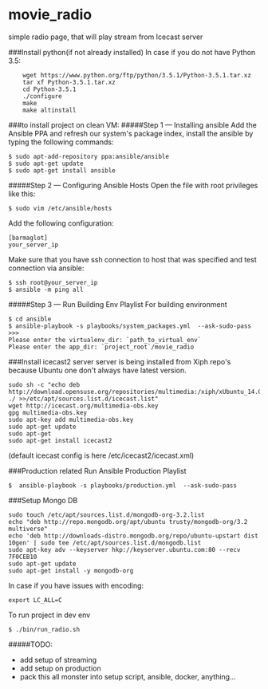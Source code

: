 # movie_radio
simple radio page, that will play stream from Icecast server


###Install python(if not already installed)
In case if you do not  have Python 3.5:
```
    wget https://www.python.org/ftp/python/3.5.1/Python-3.5.1.tar.xz
    tar xf Python-3.5.1.tar.xz
    cd Python-3.5.1
    ./configure
    make
    make altinstall
```

###to install project on clean VM:
#####Step 1 — Installing ansible
Add the Ansible PPA and refresh our system's package index, install the ansible
by typing the following commands:

```
$ sudo apt-add-repository ppa:ansible/ansible
$ sudo apt-get update
$ sudo apt-get install ansible
```

#####Step 2 — Configuring Ansible Hosts
Open the file with root privileges like this:

```
$ sudo vim /etc/ansible/hosts
```

Add the following configuration:

```
[barmaglot]
your_server_ip
```

Make sure that you have ssh connection to host that was specified
and test connection via ansible:

```
$ ssh root@your_server_ip
$ ansible -m ping all
```

#####Step 3 — Run Building Env Playlist
For building environment

```
$ cd ansible
$ ansible-playbook -s playbooks/system_packages.yml  --ask-sudo-pass
>>>
Please enter the virtualenv_dir: `path_to_virtual_env`
Please enter the app_dir: `project_root`/movie_radio
```

###Install icecast2 server
server is being installed from Xiph repo's because Ubuntu one don't always have latest version.
```
sudo sh -c "echo deb http://download.opensuse.org/repositories/multimedia:/xiph/xUbuntu_14.04/ ./ >>/etc/apt/sources.list.d/icecast.list"
wget http://icecast.org/multimedia-obs.key
gpg multimedia-obs.key
sudo apt-key add multimedia-obs.key
sudo apt-get update
sudo apt-get
sudo apt-get install icecast2
```
(default icecast config is here /etc/icecast2/icecast.xml)


###Production related
Run Ansible Production Playlist

```
$  ansible-playbook -s playbooks/production.yml  --ask-sudo-pass
```

###Setup Mongo DB
```
sudo touch /etc/apt/sources.list.d/mongodb-org-3.2.list
echo "deb http://repo.mongodb.org/apt/ubuntu trusty/mongodb-org/3.2 multiverse"
echo 'deb http://downloads-distro.mongodb.org/repo/ubuntu-upstart dist 10gen' | sudo tee /etc/apt/sources.list.d/mongodb.list
sudo apt-key adv --keyserver hkp://keyserver.ubuntu.com:80 --recv 7F0CEB10
sudo apt-get update
sudo apt-get install -y mongodb-org
```
In case if you have issues with encoding:
```
export LC_ALL=C
```

To run project in dev env

```
$ ./bin/run_radio.sh
```

#####TODO:
 - add setup of streaming
 - add setup on production
 - pack this all monster into setup script, ansible, docker, anything...
